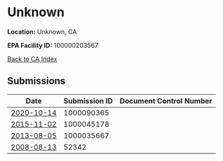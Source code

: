 # Unknown

**Location:** Unknown, CA

**EPA Facility ID:** 100000203567

[Back to CA Index](../../index.md)

## Submissions

| Date | Submission ID | Document Control Number |
|------|--------------|-------------------------|
| [2020-10-14](submissions/1000090365.md) | 1000090365 |  |
| [2015-11-02](submissions/1000045178.md) | 1000045178 |  |
| [2013-08-05](submissions/1000035667.md) | 1000035667 |  |
| [2008-08-13](submissions/52342.md) | 52342 |  |
